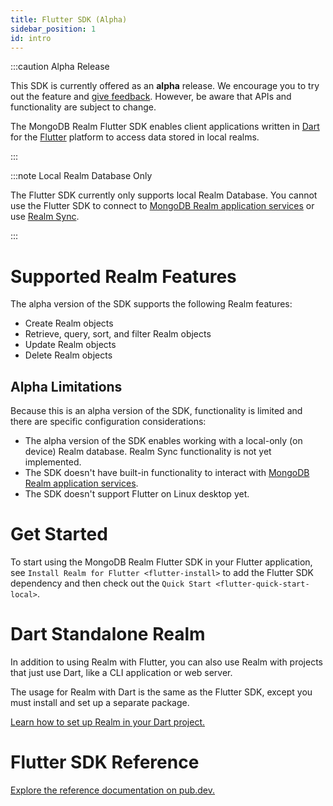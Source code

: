 ```yaml
---
title: Flutter SDK (Alpha)
sidebar_position: 1
id: intro
---
```


:::caution Alpha Release

This SDK is currently offered as an **alpha** release. We encourage you
to try out the feature and [give
feedback](https://feedback.mongodb.com/forums/923521-realm/). However,
be aware that APIs and functionality are subject to change.

The MongoDB Realm Flutter SDK enables client applications written in
[Dart](https://dart.dev/) for the [Flutter](https://flutter.dev/)
platform to access data stored in local realms.

:::

:::note Local Realm Database Only

The Flutter SDK currently only supports local Realm Database. You cannot
use the Flutter SDK to connect to [MongoDB Realm application
services](/realm/cloud#std-label-realm-cloud) or use [Realm
Sync](/realm/sync/learn/overview#std-label-sync).

:::

# Supported Realm Features

The alpha version of the SDK supports the following Realm features:

- Create Realm objects
- Retrieve, query, sort, and filter Realm objects
- Update Realm objects
- Delete Realm objects

## Alpha Limitations

Because this is an alpha version of the SDK, functionality is limited
and there are specific configuration considerations:

- The alpha version of the SDK enables working with a local-only (on
  device) Realm database. Realm Sync functionality is not yet
  implemented.
- The SDK doesn't have built-in functionality to interact with
  [MongoDB Realm application
  services](/realm/cloud#std-label-realm-cloud).
- The SDK doesn't support Flutter on Linux desktop yet.

# Get Started

To start using the MongoDB Realm Flutter SDK in your Flutter
application, see `Install Realm for Flutter <flutter-install>` to add the Flutter SDK dependency and then check out
the `Quick Start <flutter-quick-start-local>`.

# Dart Standalone Realm

In addition to using Realm with Flutter, you can also use Realm with
projects that just use Dart, like a CLI application or web server.

The usage for Realm with Dart is the same as the Flutter SDK, except you
must install and set up a separate package.

[Learn how to set up Realm in your Dart
project.](/realm/sdk/flutter/install#std-label-dart-install-steps)

# Flutter SDK Reference

[Explore the reference documentation on
pub.dev.](https://pub.dev/documentation/realm/latest/)
